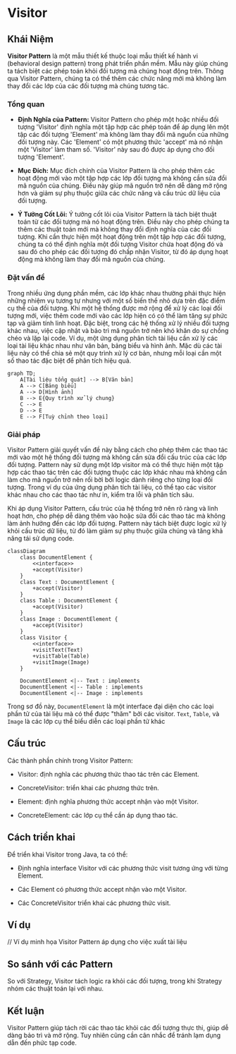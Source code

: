 # Visitor

## Khái Niệm

**Visitor Pattern** là một mẫu thiết kế thuộc loại mẫu thiết kế hành vi (behavioral design pattern) trong phát triển phần mềm. Mẫu này giúp chúng ta tách biệt các phép toán khỏi đối tượng mà chúng hoạt động trên. Thông qua Visitor Pattern, chúng ta có thể thêm các chức năng mới mà không làm thay đổi các lớp của các đối tượng mà chúng tương tác.

### Tổng quan

- **Định Nghĩa của Pattern:** Visitor Pattern cho phép một hoặc nhiều đối tượng 'Visitor' định nghĩa một tập hợp các phép toán để áp dụng lên một tập các đối tượng 'Element' mà không làm thay đổi mã nguồn của những đối tượng này. Các 'Element' có một phương thức 'accept' mà nó nhận một 'Visitor' làm tham số. 'Visitor' này sau đó được áp dụng cho đối tượng 'Element'.

- **Mục Đích:** Mục đích chính của Visitor Pattern là cho phép thêm các hoạt động mới vào một tập hợp các lớp đối tượng mà không cần sửa đổi mã nguồn của chúng. Điều này giúp mã nguồn trở nên dễ dàng mở rộng hơn và giảm sự phụ thuộc giữa các chức năng và cấu trúc dữ liệu của đối tượng.

- **Ý Tưởng Cốt Lõi:** Ý tưởng cốt lõi của Visitor Pattern là tách biệt thuật toán từ các đối tượng mà nó hoạt động trên. Điều này cho phép chúng ta thêm các thuật toán mới mà không thay đổi định nghĩa của các đối tượng. Khi cần thực hiện một hoạt động trên một tập hợp các đối tượng, chúng ta có thể định nghĩa một đối tượng Visitor chứa hoạt động đó và sau đó cho phép các đối tượng đó chấp nhận Visitor, từ đó áp dụng hoạt động mà không làm thay đổi mã nguồn của chúng.

### Đặt vấn đề

Trong nhiều ứng dụng phần mềm, các lớp khác nhau thường phải thực hiện những nhiệm vụ tương tự nhưng với một số biến thể nhỏ dựa trên đặc điểm cụ thể của đối tượng. Khi một hệ thống được mở rộng để xử lý các loại đối tượng mới, việc thêm code mới vào các lớp hiện có có thể làm tăng sự phức tạp và giảm tính linh hoạt. Đặc biệt, trong các hệ thống xử lý nhiều đối tượng khác nhau, việc cập nhật và bảo trì mã nguồn trở nên khó khăn do sự chồng chéo và lặp lại code. Ví dụ, một ứng dụng phân tích tài liệu cần xử lý các loại tài liệu khác nhau như văn bản, bảng biểu và hình ảnh. Mặc dù các tài liệu này có thể chia sẻ một quy trình xử lý cơ bản, nhưng mỗi loại cần một số thao tác đặc biệt để phân tích hiệu quả.

```mermaid
graph TD;
    A[Tài liệu tổng quát] --> B[Văn bản]
    A --> C[Bảng biểu]
    A --> D[Hình ảnh]
    B --> E{Quy trình xử lý chung}
    C --> E
    D --> E
    E --> F[Tuỳ chỉnh theo loại]
```

### Giải pháp

Visitor Pattern giải quyết vấn đề này bằng cách cho phép thêm các thao tác mới vào một hệ thống đối tượng mà không cần sửa đổi cấu trúc của các lớp đối tượng. Pattern này sử dụng một lớp visitor mà có thể thực hiện một tập hợp các thao tác trên các đối tượng thuộc các lớp khác nhau mà không cần làm cho mã nguồn trở nên rối bời bởi logic dành riêng cho từng loại đối tượng. Trong ví dụ của ứng dụng phân tích tài liệu, có thể tạo các visitor khác nhau cho các thao tác như in, kiểm tra lỗi và phân tích sâu.

Khi áp dụng Visitor Pattern, cấu trúc của hệ thống trở nên rõ ràng và linh hoạt hơn, cho phép dễ dàng thêm vào hoặc sửa đổi các thao tác mà không làm ảnh hưởng đến các lớp đối tượng. Pattern này tách biệt được logic xử lý khỏi cấu trúc dữ liệu, từ đó làm giảm sự phụ thuộc giữa chúng và tăng khả năng tái sử dụng code.

```mermaid
classDiagram
    class DocumentElement {
        <<interface>>
        +accept(Visitor)
    }
    class Text : DocumentElement {
        +accept(Visitor)
    }
    class Table : DocumentElement {
        +accept(Visitor)
    }
    class Image : DocumentElement {
        +accept(Visitor)
    }
    class Visitor {
        <<interface>>
        +visitText(Text)
        +visitTable(Table)
        +visitImage(Image)
    }

    DocumentElement <|-- Text : implements
    DocumentElement <|-- Table : implements
    DocumentElement <|-- Image : implements
```

Trong sơ đồ này, `DocumentElement` là một interface đại diện cho các loại phần tử của tài liệu mà có thể được "thăm" bởi các visitor. `Text`, `Table`, và `Image` là các lớp cụ thể biểu diễn các loại phần tử khác

## Cấu trúc

Các thành phần chính trong Visitor Pattern:

- Visitor: định nghĩa các phương thức thao tác trên các Element.

- ConcreteVisitor: triển khai các phương thức trên.

- Element: định nghĩa phương thức accept nhận vào một Visitor.

- ConcreteElement: các lớp cụ thể cần áp dụng thao tác.

## Cách triển khai

Để triển khai Visitor trong Java, ta có thể:

- Định nghĩa interface Visitor với các phương thức visit tương ứng với từng Element.

- Các Element có phương thức accept nhận vào một Visitor.

- Các ConcreteVisitor triển khai các phương thức visit.

## Ví dụ

// Ví dụ minh họa Visitor Pattern áp dụng cho việc xuất tài liệu

## So sánh với các Pattern

So với Strategy, Visitor tách logic ra khỏi các đối tượng, trong khi Strategy nhóm các thuật toán lại với nhau.

## Kết luận

Visitor Pattern giúp tách rời các thao tác khỏi các đối tượng thực thi, giúp dễ dàng bảo trì và mở rộng. Tuy nhiên cũng cần cân nhắc để tránh lạm dụng dẫn đến phức tạp code.